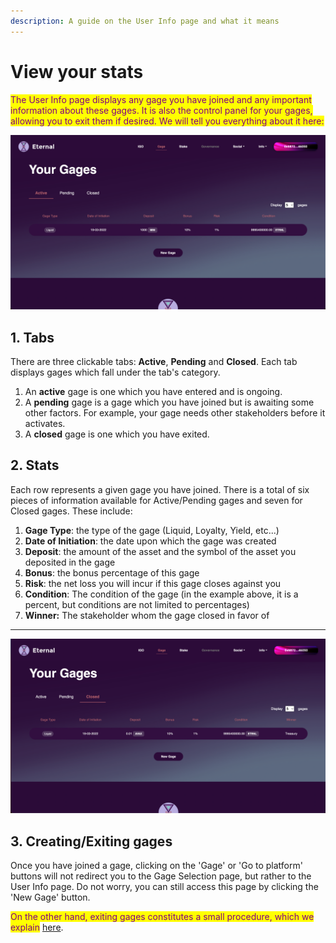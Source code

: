 ```yaml
---
description: A guide on the User Info page and what it means
---
```


# View your stats

<mark style="color:purple;">The User Info page displays any gage you have joined and any important information about these gages. It is also the control panel for your gages, allowing you to exit them if desired. We will tell you everything about it here:</mark>

![Active gages displayed on the User Info page of the Eternal Finance platform.](<../../.gitbook/assets/Screenshot 2022-03-19 at 13.49.32.png>)

## 1. Tabs

There are three clickable tabs: **Active**, **Pending** and **Closed**. Each tab displays gages which fall under the tab's category.&#x20;

1. An **active** gage is one which you have entered and is ongoing.&#x20;
2. A **pending** gage is a gage which you have joined but is awaiting some other factors. For example, your gage needs other stakeholders before it activates.&#x20;
3. A **closed** gage is one which you have exited.&#x20;

## 2. Stats

Each row represents a given gage you have joined. There is a total of six pieces of information available for Active/Pending gages and seven for Closed gages. These include:

1. **Gage Type**: the type of the gage (Liquid, Loyalty, Yield, etc...)
2. **Date of Initiation**: the date upon which the gage was created
3. **Deposit**: the amount of the asset and the symbol of the asset you deposited in the gage
4. **Bonus**: the bonus percentage of this gage
5. **Risk**: the net loss you will incur if this gage closes against you
6. **Condition**: The condition of the gage (in the example above, it is a percent, but conditions are not limited to percentages)
7. **Winner:** The stakeholder whom the gage closed in favor of

****

![Closed gages displayed on the User Info page of the Eternal Finance platform](<../../.gitbook/assets/Screenshot 2022-03-19 at 14.29.53.png>)

## 3. Creating/Exiting gages

Once you have joined a gage, clicking on the 'Gage' or 'Go to platform' buttons will not redirect you to the Gage Selection page, but rather to the User Info page. Do not worry, you can still access this page by clicking the 'New Gage' button.&#x20;

<mark style="color:purple;">On the other hand, exiting gages constitutes a small procedure, which we explain</mark> [here](exit-a-gage.md).
